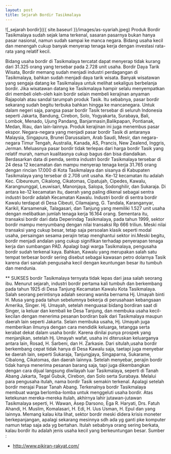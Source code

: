 ```yaml
---
layout: post
title: Sejarah Bordir Tasikmalaya
---
```




![_sejarah bordir]({{ site.baseurl }}/images/as-syariah.jpeg)
Produk Bordir Tasikmalaya sudah sejak lama terkenal, sasaran pasarnya bukan hanya pasar nasional, namun sudah sampai ke manca negara. Bidang usaha kecil dan menengah cukup banyak menyerap tenaga kerja dengan investasi rata-rata yang relatif kecil.

Bidang usaha bordir di Tasikmalaya tercatat dapat menyerap tidak kurang dari 31.325 orang yang tersebar pada 2.728 unit usaha.
Bordir Daya Tarik Wisata,
Bordir memang sudah menjadi industri perdagangan di Tasikmalaya, bahkan sudah menjadi daya tarik wisata. Banyak wisatawan yang sengaja datang ke Tasikmalaya untuk melihat sekaligus berbelanja bordir. Jika wisatawan datang ke Tasikmalaya hampir selalu menyempatkan diri membeli oleh-oleh kain bordir selain membeli kerajinan anyaman Rajapolah atau sandal tarumpah produk Tasik.
Itu sebabnya, pasar bordir sekarang sudah begitu terbuka bahkan hingga ke mancanegara. Untuk dalam negeri saja, pangsa pasar bordir Tasik tersebar di seluruh Indonesia seperti Jakarta, Bandung, Cirebon, Solo, Yogyakarta, Surabaya, Bali, Lombok, Menado, Ujung Pandang, Banjarmasin,Balikpapan, Pontianak, Medan, Riau, dan lain-lainnya. Produk kerajinan ini juga menembus pasar ekspor.
Negara-negara yang menjadi pasar bordir Tasik di antaranya Malaysia, Singapura, Brunei Darussalam, Arab Saudi, Mesir, dan negara-negara Timur Tengah, Australia, Kanada, AS, Prancis, New Zealend, Inggris, Jerman.
Meluasnya pasar bordir tidak terlepas dari harga bordir Tasik yang relatif murah, namun kualitasnya cukup bagus dan bisa diandalkan.
Berdasarkan data di pemda, sentra industri bordir Tasikmalaya tersebar di 24 desa 12 kecamatan dan mampu menyerap tenaga kerja 31.765 orang dengan rincian 17.000 di Kota Tasikmalaya dan sisanya di Kabupaten Tasikmalaya yang tersebar di 2.708 unit usaha. Ke-12 kecamatan itu adalah Kec. Cibeureum, Cikalong, Cikatomas, Cipatujah, Cipedes, Kawalu, Karangnunggal, Leuwisari, Manonjaya, Salopa, Sodonghilir, dan Sukaraja.
Di antara ke-12 kecamatan itu, daerah yang paling dikenal sebagai sentra industri bordir adalah Kecamatan Kawalu. Industri bordir di sentra bordir Kawalu terdapat di Desa Cibeuti, Cilamajang, G. Tandala, Karanganyar, Karikil, Karsamenak, Talagasari, dan Tanjung yang memiliki 1.527 unit usaha dengan melibatkan jumlah tenaga kerja 16.164 orang.
Sementara itu, transaksi bordir dari data Deperindag Tasikmalaya, pada tahun 1999, sektor bordir mampu menyumbang dengan nilai transaksi Rp 666 triliun. Meski nilai transaksi yang cukup besar, tetap saja persoalan klasik seperti modal usaha, persaingan sesama perajin tetap menghantui sektor ini.Meski begitu, bordir menjadi andalan yang cukup signifikan terhadap penyerapan tenaga kerja dan sumbangan PAD. Apalagi bagi warga Tasikmalaya, pengusaha bordir sudah terkenal kaya. Bahkan, Kawalu yang merupakan salah satu tempat terbesar bordir sering disebut sebagai kawasan petro dolarnya Tasik karena dari sanalah pengusaha kecil dengan keuntungan besar itu tumbuh dan mendunia.

** SUKSES bordir Tasikmalaya ternyata tidak lepas dari jasa salah seorang ibu. Menurut sejarah, industri bordir pertama kali tumbuh dan berkembang pada tahun 1925 di Desa Tanjung Kecamatan Kawalu Kota Tasikmalaya. Salah seorang perintisnya adalah seorang wanita bernama Hj. Umayah binti H. Musa yang pada tahun sebelumnya bekerja di perusahaan kebangsaan Amerika, Singer. Hj. Umayah, setelah menguasai bidang bordiran saat di Singer, ia keluar dan kembali ke Desa Tanjung, dan membuka usaha kecil-kecilan dengan menerima pesanan bordiran baik dari Tasikmalaya maupun daerah lain seperti Jakarta. Selain membuka usaha, Hj. Umayah juga memberikan ilmunya dengan cara mendidik keluarga, tetangga serta kerabat dekat dalam usaha bordir.
Karena dinilai punya prospek yang
menjanjikan, setelah Hj. Umayah wafat, usaha ini diteruskan keluarganya antara lain, Rosad, H. Sarbeni, dan H. Zarkasie. Dari situlah,usaha bordir berkembang cepat tidak hanya di Desa Kawalu saja, taetapi juga menyebar ke daerah lain, seperti Sukaraja, Tanjungjaya, Singaparna, Sukarame, Cibalong, Cikatomas, dan daerah lainnya.
Setelah menyebar, perajin bordir tidak hanya menerima pesanan barang saja, tapi juga dikembangkan dengan cara dijual langsung diwilayah luar Tasikmalaya, seperti di Tanah Abang Jakarta, Tegal Gubuk, Cirebon, dan Solo serta Surabaya. Melalui para pengusaha itulah, nama bordir Tasik semakin terkenal. Apalagi setelah bordir merajai Pasar Tanah Abang.
Terkenalnya bordir Tasikmalaya membuat warga berlomba-lomba untuk menggeluti usaha bordir. Atas ketekunan mereka-mereka itulah, akhirnya lahir jutawan-jutawan Tasikmalaya seperti, H. Wawan,  Asep Darsono, Ega R. Haryati, Drs. Fatuh Ahandi, H. Muslim, Komalasari, H. Edi, H. Uus Usman, H. Epul dan yang lainnya.
Memang kalau kita lihat, sektor bordir meski didera krisis moneter berkepanjangan, apalagi sekarang mesinnya sdh ada yg ganti pke komputer namun tetap saja ada yg bertahan. Itulah sebabnya orang sering berkata, kalau bordir itu adalah jenis usaha kecil yang
berkeuntungan besar.
Sumber :
- http://www.pikiran-rakyat.com/
